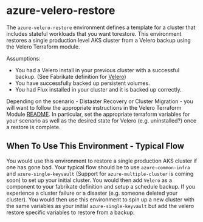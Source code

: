 # azure-velero-restore

The `azure-velero-restore` environment defines a template for a cluster that includes stateful workloads that you want torestore. This environment restores a single production level AKS cluster from a Velero backup using the Velero Terraform module.

Assumptions:

* You had a Velero install in your previous cluster with a successful backup. (See Fabrikate definition for [Velero](https://github.com/microsoft/fabrikate-definitions/tree/master/definitions/fabrikate-velero))
* You have successfully backed up persistent volumes.
* You had Flux installed in your cluster and it is backed up correctly.

Depending on the scenario - Distaster Recovery or Cluster Migration - you will want to follow the appropriate instructions in the Velero Terraform Module [README](../../common/velero/README.md). In particular, set the appropriate terraform variables for your scenario as well as the desired state for Velero (e.g. uninstalled?) once a restore is complete.

## When To Use This Environment - Typical Flow

You would use this environment to restore a single production AKS cluster if one has gone bad. Your typical flow should be to use `azure-common-infra` and `azure-single-keyvault` (Support for `azure-multiple-cluster` is coming soon) to set up your initial cluster. You would then add `Velero` as a component to your fabrikate definition and setup a schedule backup. If you experience a cluster failure or a disaster (e.g. someone deleted your cluster). You would then use this environment to spin up a new cluster with the same variables as your initial `azure-single-keyvault` but add the velero restore specific variables to restore from a backup.
